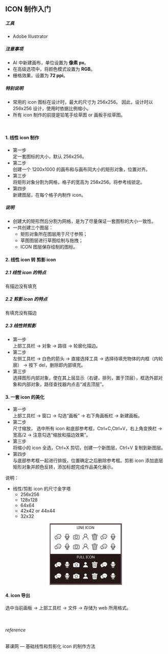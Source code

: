 ## ICON 制作入门

##### 工具
* Adobe Illustrator

##### 注意事项
* AI 中新建画布，单位设置为 **像素 px**。
* 在高级选项中，将颜色模式设置为 **RGB**。
* 栅格效果，设置为 **72 ppi**。

##### 特别说明
* 常用的 icon 图标在设计时，最大的尺寸为 256x256。 因此，设计时以 256x256 设计，使用时依据比例缩小。
* 所有 icon 制作的前提是铅笔手绘草图 or 画板手绘草图。

<br>

#### 1. 线性 icon 制作
* 第一步 <br>
定一套图标的大小，默认 256x256。
* 第二步 <br>
创建一个 1200x1000 的画布和与画布同大小的矩形对象，位置对齐。
* 第三步 <br>
将矩形对象分割为网格，格子的宽高为 256x256。将参考线锁定。
* 第四步 <br>
新建图层，在每个格子内制作 icon。
##### 说明
* 创建大的矩形然后分割为网格，是为了尽量保证一套图标的大小一致性。
* 一共创建三个图层：
    * 矩形对象所在图层用于尺寸参照；
    * 草图图层进行草图绘制与拖拽；
    * ICON 图层保存绘制的图标。

#### 2. 线性 icon 转 剪影 icon
##### 2.1 线性 icon 的特点
有描边没有填充
##### 2.2 剪影 icon 的特点
有填充没有描边
##### 2.3 线性转剪影
* 第一步 <br>
上部工具栏 -> 对象 -> 路径 -> 轮廓化描边。
* 第二步 <br>
左侧工具栏 -> 白色的箭头 -> 直接选择工具 -> 选择待填充物体的内框（内轮廓） -> 按下 del，删除即内部填充。
* 第三步 <br>
选择图形内部对象，使在其上层显示（右键，排列，置于顶层），框选外部对象和内部对象，路径查找器内点击“减去顶层”。

#### 3. 一套 icon 的美化
* 第一步 <br>
上部工具栏 -> 窗口 -> 勾选“画板” -> 右下角画板栏 -> 新建画板。
* 第二步 <br>
尺寸缩放， 选中所有 icon 和底部参考框，Ctrl+C,Ctrl+V，右上角变换栏 -> 宽高/2 -> 注意勾选“缩放和描边效果”。
* 第三步 <br>
将缩小的 icon 全选，Ctrl+X 剪切，创建一个新图层，Ctrl+V 复制到新图层。
* 第四步 <br>
与底部参考框一起进行排版，位置确定之后删除参考框。剪影 icon 添加底层矩形对象并颜色反转，添加标题完成作品美化展示。

说明：
* 线性/剪影 icon 的尺寸金字塔 <br>
    * 256x256
    * 128x128
    * 64x64
    * 42x42 or 44x44
    * 32x32
<div align="center"><img src="pics/icon-production.jpg" width="45%"></div>

#### 4. icon 导出
选中当前画板 -> 上部工具栏 -> 文件 -> 存储为 web 所用格式。

<br>

###### reference
慕课网 — 基础线性和剪影化 icon 的制作方法
